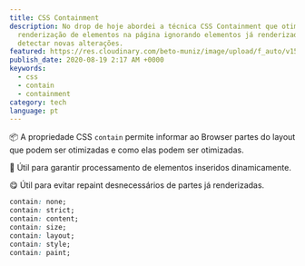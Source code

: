 ```yaml
---
title: CSS Containment
description: No drop de hoje abordei a técnica CSS Containment que otimiza a
  renderização de elementos na página ignorando elementos já renderizados ao
  detectar novas alterações.
featured: https://res.cloudinary.com/beto-muniz/image/upload/f_auto/v1597535335/Text_Image_2_g8vdoj.jpg
publish_date: 2020-08-19 2:17 AM +0000
keywords:
  - css
  - contain
  - containment
category: tech
language: pt
---
```


📦 A propriedade CSS `contain` permite informar ao Browser partes do layout que podem ser otimizadas e como elas podem ser otimizadas.

🤯 Útil para garantir processamento de elementos inseridos dinamicamente.

😋 Útil para evitar repaint desnecessários de partes já renderizadas.

```css
contain: none;
contain: strict;
contain: content;
contain: size;
contain: layout;
contain: style;
contain: paint;
```
